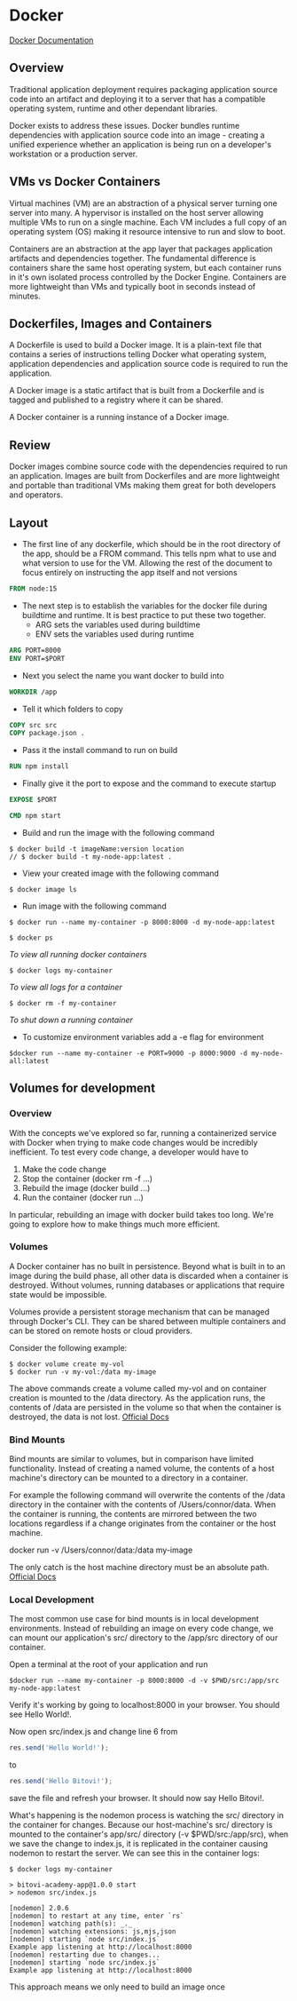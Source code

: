 # Docker

[Docker Documentation](https://docs.docker.com/)

## Overview

Traditional application deployment requires packaging application source code into an artifact and deploying it to a server that has a compatible operating system, runtime and other dependant libraries.

Docker exists to address these issues. Docker bundles runtime dependencies with application source code into an image - creating a unified experience whether an application is being run on a developer's workstation or a production server.

## VMs vs Docker Containers

Virtual machines (VM) are an abstraction of a physical server turning one server into many. A hypervisor is installed on the host server allowing multiple VMs to run on a single machine. Each VM includes a full copy of an operating system (OS) making it resource intensive to run and slow to boot.

Containers are an abstraction at the app layer that packages application artifacts and dependencies together. The fundamental difference is containers share the same host operating system, but each container runs in it's own isolated process controlled by the Docker Engine. Containers are more lightweight than VMs and typically boot in seconds instead of minutes.

## Dockerfiles, Images and Containers

A Dockerfile is used to build a Docker image. It is a plain-text file that contains a series of instructions telling Docker what operating system, application dependencies and application source code is required to run the application.

A Docker image is a static artifact that is built from a Dockerfile and is tagged and published to a registry where it can be shared.

A Docker container is a running instance of a Docker image.

## Review

Docker images combine source code with the dependencies required to run an application. Images are built from Dockerfiles and are more lightweight and portable than traditional VMs making them great for both developers and operators.

## Layout

- The first line of any dockerfile, which should be in the root directory of the app, should be a FROM command. This tells npm what to use and what version to use for the VM. Allowing the rest of the document to focus entirely on instructing the app itself and not versions

```Dockerfile
FROM node:15
```

- The next step is to establish the variables for the docker file during buildtime and runtime. It is best practice to put these two together.
  - ARG sets the variables used during buildtime
  - ENV sets the variables used during runtime

```Dockerfile
ARG PORT=8000
ENV PORT=$PORT
```

- Next you select the name you want docker to build into

```Dockerfile
WORKDIR /app
```

- Tell it which folders to copy

```Dockerfile
COPY src src
COPY package.json .
```

- Pass it the install command to run on build

```Dockerfile
RUN npm install
```

- Finally give it the port to expose and the command to execute startup

```Dockerfile
EXPOSE $PORT

CMD npm start
```

- Build and run the image with the following command

```
$ docker build -t imageName:version location
// $ docker build -t my-node-app:latest .
```

- View your created image with the following command

```
$ docker image ls
```

- Run image with the following command

```
$ docker run --name my-container -p 8000:8000 -d my-node-app:latest
```

```
$ docker ps
```

_To view all running docker containers_

```
$ docker logs my-container
```

_To view all logs for a container_

```
$ docker rm -f my-container
```

_To shut down a running container_

- To customize environment variables add a -e flag for environment

```
$docker run --name my-container -e PORT=9000 -p 8000:9000 -d my-node-all:latest
```

## Volumes for development

### Overview

With the concepts we've explored so far, running a containerized service with Docker when trying to make code changes would be incredibly inefficient. To test every code change, a developer would have to

1. Make the code change
2. Stop the container (docker rm -f ...)
3. Rebuild the image (docker build ...)
4. Run the container (docker run ...)

In particular, rebuilding an image with docker build takes too long. We're going to explore how to make things much more efficient.

### Volumes

A Docker container has no built in persistence. Beyond what is built in to an image during the build phase, all other data is discarded when a container is destroyed. Without volumes, running databases or applications that require state would be impossible.

Volumes provide a persistent storage mechanism that can be managed through Docker's CLI. They can be shared between multiple containers and can be stored on remote hosts or cloud providers.

Consider the following example:

```
$ docker volume create my-vol
$ docker run -v my-vol:/data my-image
```

The above commands create a volume called my-vol and on container creation is mounted to the /data directory. As the application runs, the contents of /data are persisted in the volume so that when the container is destroyed, the data is not lost.
[Official Docs](https://docs.docker.com/storage/volumes/)

### Bind Mounts

Bind mounts are similar to volumes, but in comparison have limited functionality. Instead of creating a named volume, the contents of a host machine's directory can be mounted to a directory in a container.

For example the following command will overwrite the contents of the /data directory in the container with the contents of /Users/connor/data. When the container is running, the contents are mirrored between the two locations regardless if a change originates from the container or the host machine.

docker run -v /Users/connor/data:/data my-image

The only catch is the host machine directory must be an absolute path.
[Official Docs](https://docs.docker.com/storage/bind-mounts/)

### Local Development

The most common use case for bind mounts is in local development environments. Instead of rebuilding an image on every code change, we can mount our application's src/ directory to the /app/src directory of our container.

Open a terminal at the root of your application and run

```
$docker run --name my-container -p 8000:8000 -d -v $PWD/src:/app/src my-node-app:latest
```

Verify it's working by going to localhost:8000 in your browser. You should see Hello World!.

Now open src/index.js and change line 6 from

```js
res.send('Hello World!');
```

to

```js
res.send('Hello Bitovi!');
```

save the file and refresh your browser. It should now say Hello Bitovi!.

What's happening is the nodemon process is watching the src/ directory in the container for changes. Because our host-machine's src/ directory is mounted to the container's app/src/ directory (-v $PWD/src:/app/src), when we save the change to index.js, it is replicated in the container causing nodemon to restart the server. We can see this in the container logs:

```
$ docker logs my-container

> bitovi-academy-app@1.0.0 start
> nodemon src/index.js

[nodemon] 2.0.6
[nodemon] to restart at any time, enter `rs`
[nodemon] watching path(s): _._
[nodemon] watching extensions: js,mjs,json
[nodemon] starting `node src/index.js`
Example app listening at http://localhost:8000
[nodemon] restarting due to changes...
[nodemon] starting `node src/index.js`
Example app listening at http://localhost:8000
```

This approach means we only need to build an image once
